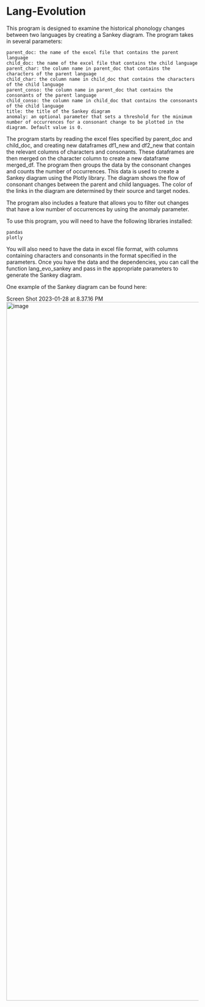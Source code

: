 # Lang-Evolution

This program is designed to examine the historical phonology changes between two languages by creating a Sankey diagram. The program takes in several parameters:

    parent_doc: the name of the excel file that contains the parent language
    child_doc: the name of the excel file that contains the child language
    parent_char: the column name in parent_doc that contains the characters of the parent language
    child_char: the column name in child_doc that contains the characters of the child language
    parent_conso: the column name in parent_doc that contains the consonants of the parent language
    child_conso: the column name in child_doc that contains the consonants of the child language
    title: the title of the Sankey diagram
    anomaly: an optional parameter that sets a threshold for the minimum number of occurrences for a consonant change to be plotted in the diagram. Default value is 0.

The program starts by reading the excel files specified by parent_doc and child_doc, and creating new dataframes df1_new and df2_new that contain the relevant columns of characters and consonants. These dataframes are then merged on the character column to create a new dataframe merged_df. The program then groups the data by the consonant changes and counts the number of occurrences. This data is used to create a Sankey diagram using the Plotly library. The diagram shows the flow of consonant changes between the parent and child languages. The color of the links in the diagram are determined by their source and target nodes.

The program also includes a feature that allows you to filter out changes that have a low number of occurrences by using the anomaly parameter.

To use this program, you will need to have the following libraries installed:

    pandas
    plotly

You will also need to have the data in excel file format, with columns containing characters and consonants in the format specified in the parameters. Once you have the data and the dependencies, you can call the function lang_evo_sankey and pass in the appropriate parameters to generate the Sankey diagram.

One example of the Sankey diagram can be found here: 

Screen Shot 2023-01-28 at 8.37.16 PM<img width="1826" alt="image" src="https://user-images.githubusercontent.com/66161458/215300278-4ca4dee9-7422-4be2-97b7-96b35e856ff4.png">
